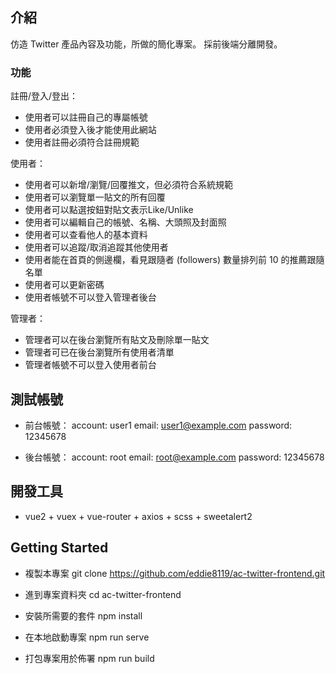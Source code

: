 ## 介紹
仿造 Twitter 產品內容及功能，所做的簡化專案。 採前後端分離開發。
### 功能

註冊/登入/登出：

- 使用者可以註冊自己的專屬帳號
- 使用者必須登入後才能使用此網站
- 使用者註冊必須符合註冊規範

使用者：

- 使用者可以新增/瀏覽/回覆推文，但必須符合系統規範
- 使用者可以瀏覽單一貼文的所有回覆
- 使用者可以點選按鈕對貼文表示Like/Unlike
- 使用者可以編輯自己的帳號、名稱、大頭照及封面照
- 使用者可以查看他人的基本資料
- 使用者可以追蹤/取消追蹤其他使用者
- 使用者能在首頁的側邊欄，看見跟隨者 (followers) 數量排列前 10 的推薦跟隨名單
- 使用者可以更新密碼
- 使用者帳號不可以登入管理者後台

管理者：

- 管理者可以在後台瀏覽所有貼文及刪除單一貼文
- 管理者可已在後台瀏覽所有使用者清單
- 管理者帳號不可以登入使用者前台


## 測試帳號
- 前台帳號：
account: user1
email: user1@example.com
password: 12345678

- 後台帳號：
account: root
email: root@example.com
password: 12345678



## 開發工具
- vue2 + vuex + vue-router + axios + scss + sweetalert2



## Getting Started
- 複製本專案
git clone https://github.com/eddie8119/ac-twitter-frontend.git

- 進到專案資料夾
cd ac-twitter-frontend

- 安裝所需要的套件
npm install

- 在本地啟動專案
npm run serve   

- 打包專案用於佈署
npm run build


